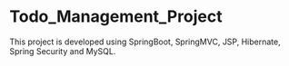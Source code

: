 # Todo_Management_Project
This project is developed using SpringBoot, SpringMVC, JSP, Hibernate, Spring Security and MySQL.
